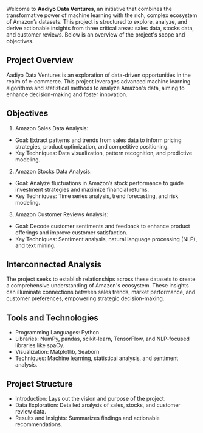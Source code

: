 
Welcome to **Aadiyo Data Ventures**, an initiative that combines the transformative power of machine learning with the rich, complex ecosystem of Amazon’s datasets. This project is structured to explore, analyze, and derive actionable insights from three critical areas: sales data, stocks data, and customer reviews. Below is an overview of the project's scope and objectives.

## Project Overview
Aadiyo Data Ventures is an exploration of data-driven opportunities in the realm of e-commerce. This project leverages advanced machine learning algorithms and statistical methods to analyze Amazon's data, aiming to enhance decision-making and foster innovation.

## Objectives
1. Amazon Sales Data Analysis:
  - Goal: Extract patterns and trends from sales data to inform pricing strategies, product optimization, and competitive positioning.
  - Key Techniques: Data visualization, pattern recognition, and predictive modeling.

2. Amazon Stocks Data Analysis:
  - Goal: Analyze fluctuations in Amazon’s stock performance to guide investment strategies and maximize financial returns.
  - Key Techniques: Time series analysis, trend forecasting, and risk modeling.

3. Amazon Customer Reviews Analysis:

  - Goal: Decode customer sentiments and feedback to enhance product offerings and improve customer satisfaction.
  - Key Techniques: Sentiment analysis, natural language processing (NLP), and text mining.

## Interconnected Analysis
The project seeks to establish relationships across these datasets to create a comprehensive understanding of Amazon's ecosystem. These insights can illuminate connections between sales trends, market performance, and customer preferences, empowering strategic decision-making.

## Tools and Technologies
- Programming Languages: Python
- Libraries: NumPy, pandas, scikit-learn, TensorFlow, and NLP-focused libraries like spaCy.
- Visualization: Matplotlib, Seaborn
- Techniques: Machine learning, statistical analysis, and sentiment analysis.

## Project Structure
- Introduction: Lays out the vision and purpose of the project.
- Data Exploration: Detailed analysis of sales, stocks, and customer review data.
- Results and Insights: Summarizes findings and actionable recommendations.
